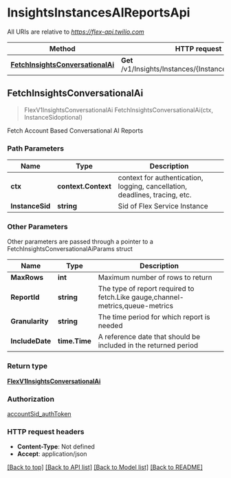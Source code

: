 # InsightsInstancesAIReportsApi

All URIs are relative to *https://flex-api.twilio.com*

Method | HTTP request | Description
------------- | ------------- | -------------
[**FetchInsightsConversationalAi**](InsightsInstancesAIReportsApi.md#FetchInsightsConversationalAi) | **Get** /v1/Insights/Instances/{InstanceSid}/AI/Reports | 



## FetchInsightsConversationalAi

> FlexV1InsightsConversationalAi FetchInsightsConversationalAi(ctx, InstanceSidoptional)



Fetch Account Based Conversational AI Reports

### Path Parameters


Name | Type | Description
------------- | ------------- | -------------
**ctx** | **context.Context** | context for authentication, logging, cancellation, deadlines, tracing, etc.
**InstanceSid** | **string** | Sid of Flex Service Instance

### Other Parameters

Other parameters are passed through a pointer to a FetchInsightsConversationalAiParams struct


Name | Type | Description
------------- | ------------- | -------------
**MaxRows** | **int** | Maximum number of rows to return
**ReportId** | **string** | The type of report required to fetch.Like gauge,channel-metrics,queue-metrics
**Granularity** | **string** | The time period for which report is needed
**IncludeDate** | **time.Time** | A reference date that should be included in the returned period

### Return type

[**FlexV1InsightsConversationalAi**](FlexV1InsightsConversationalAi.md)

### Authorization

[accountSid_authToken](../README.md#accountSid_authToken)

### HTTP request headers

- **Content-Type**: Not defined
- **Accept**: application/json

[[Back to top]](#) [[Back to API list]](../README.md#documentation-for-api-endpoints)
[[Back to Model list]](../README.md#documentation-for-models)
[[Back to README]](../README.md)

